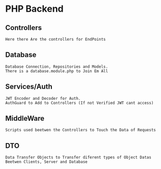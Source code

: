 # PHP Backend

## Controllers

    Here there Are the controllers for EndPoints

## Database

    Database Connection, Repositories and Models.
    There is a database.module.php to Join Em All

## Services/Auth

    JWT Encoder and Decoder for Auth.
    AuthGuard to Add to Controllers (If not Verified JWT cant access)

## MiddleWare

    Scripts used beetwen the Controllers to Touch the Data of Requests

## DTO

    Data Transfer Objects to Transfer diferent types of Object Datas Beetwen Clients, Server and Database
